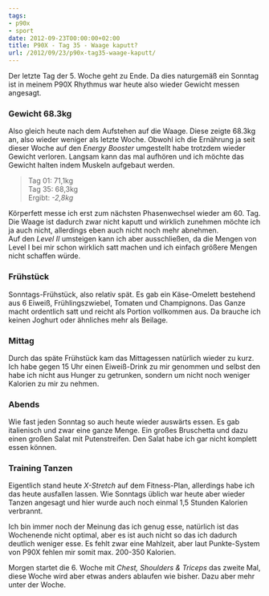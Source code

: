 ```yaml
---
tags:
- p90x
- sport
date: 2012-09-23T00:00:00+02:00
title: P90X - Tag 35 - Waage kaputt?
url: /2012/09/23/p90x-tag35-waage-kaputt/
---
```


Der letzte Tag der 5. Woche geht zu Ende. Da dies naturgemäß ein Sonntag ist in meinem P90X Rhythmus war heute also wieder Gewicht messen angesagt.

### Gewicht 68.3kg
Also gleich heute nach dem Aufstehen auf die Waage. Diese zeigte 68.3kg an, also wieder weniger als letzte Woche. Obwohl ich die Ernährung ja seit dieser Woche auf den _Energy Booster_ umgestellt habe trotzdem wieder Gewicht verloren. Langsam kann das mal aufhören und ich möchte das Gewicht halten indem Muskeln aufgebaut werden.

> Tag 01: 71,1kg   
> Tag 35: 68,3kg   
> Ergibt: _-2,8kg_

Körperfett messe ich erst zum nächsten Phasenwechsel wieder am 60. Tag. Die Waage ist dadurch zwar nicht kaputt und wirklich zunehmen möchte ich ja auch nicht, allerdings eben auch nicht noch mehr abnehmen.   
Auf den _Level II_ umsteigen kann ich aber ausschließen, da die Mengen von Level I bei mir schon wirklich satt machen und ich einfach größere Mengen nicht schaffen würde.

### Frühstück
Sonntags-Frühstück, also relativ spät. Es gab ein Käse-Omelett bestehend aus 6 Eiweiß, Frühlingszwiebel, Tomaten und Champignons. Das Ganze macht ordentlich satt und reicht als Portion vollkommen aus. Da brauche ich keinen Joghurt oder ähnliches mehr als Beilage.

### Mittag
Durch das späte Frühstück kam das Mittagessen natürlich wieder zu kurz. Ich habe gegen 15 Uhr einen Eiweiß-Drink zu mir genommen und selbst den habe ich nicht aus Hunger zu getrunken, sondern um nicht noch weniger Kalorien zu mir zu nehmen.

### Abends
Wie fast jeden Sonntag so auch heute wieder auswärts essen. Es gab italienisch und zwar eine ganze Menge. Ein großes Bruschetta und dazu einen großen Salat mit Putenstreifen. Den Salat habe ich gar nicht komplett essen können.

### Training Tanzen
Eigentlich stand heute _X-Stretch_ auf dem Fitness-Plan, allerdings habe ich das heute ausfallen lassen. Wie Sonntags üblich war heute aber wieder Tanzen angesagt und hier wurde auch noch einmal 1,5 Stunden Kalorien verbrannt.

Ich bin immer noch der Meinung das ich genug esse, natürlich ist das Wochenende nicht optimal, aber es ist auch nicht so das ich dadurch deutlich weniger esse. Es fehlt zwar eine Mahlzeit, aber laut Punkte-System von P90X fehlen mir somit max. 200-350 Kalorien.

Morgen startet die 6. Woche mit _Chest, Shoulders & Triceps_ das zweite Mal, diese Woche wird aber etwas anders ablaufen wie bisher. Dazu aber mehr unter der Woche.
